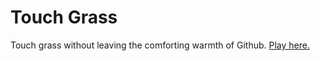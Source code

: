 # Touch Grass

Touch grass without leaving the comforting warmth of Github. [Play here.](https://qhenshaw.github.io/TouchGrass/)
